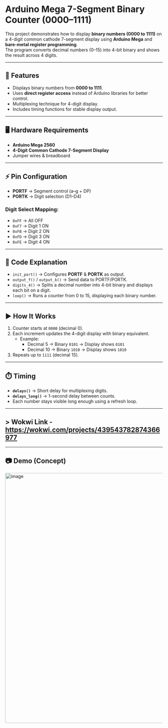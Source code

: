 # Arduino Mega 7-Segment Binary Counter (0000–1111)

This project demonstrates how to display **binary numbers (0000 to 1111)** on a 4-digit common cathode 7-segment display using **Arduino Mega** and **bare-metal register programming**.  
The program converts decimal numbers (0–15) into 4-bit binary and shows the result across 4 digits.

---

## 🔧 Features
- Displays binary numbers from **0000 to 1111**.
- Uses **direct register access** instead of Arduino libraries for better control.
- Multiplexing technique for 4-digit display.
- Includes timing functions for stable display output.

---

## 🖥️ Hardware Requirements
- **Arduino Mega 2560**
- **4-Digit Common Cathode 7-Segment Display**
- Jumper wires & breadboard

---

## ⚡ Pin Configuration
- **PORTF** → Segment control (a–g + DP)  
- **PORTK** → Digit selection (D1–D4)  

### Digit Select Mapping:
- `0xFF` → All OFF  
- `0xF7` → Digit 1 ON  
- `0xFB` → Digit 2 ON  
- `0xFD` → Digit 3 ON  
- `0xFE` → Digit 4 ON  

---

## 📜 Code Explanation
- `init_port()` → Configures **PORTF** & **PORTK** as output.  
- `output_f()` / `output_k()` → Send data to PORTF/PORTK.  
- `digits_4()` → Splits a decimal number into 4-bit binary and displays each bit on a digit.  
- `loop()` → Runs a counter from 0 to 15, displaying each binary number.  

---

## ▶️ How It Works
1. Counter starts at `0000` (decimal 0).  
2. Each increment updates the 4-digit display with binary equivalent.  
   - Example:  
     - Decimal 5 → Binary `0101` → Display shows `0101`  
     - Decimal 10 → Binary `1010` → Display shows `1010`  
3. Repeats up to `1111` (decimal 15).  

---

## ⏱️ Timing
- **`delays()`** → Short delay for multiplexing digits.  
- **`delays_long()`** → 1-second delay between counts.  
- Each number stays visible long enough using a refresh loop.

---
## > Wokwi Link - https://wokwi.com/projects/439543782874366977
---
## 📷 Demo (Concept)
<img width="964" height="797" alt="image" src="https://github.com/user-attachments/assets/e7e9c05b-e333-4936-b070-ae313a7b41f6" />

